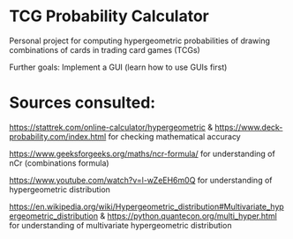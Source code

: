 # TCG Probability Calculator
Personal project for computing hypergeometric probabilities of drawing combinations of cards in trading card games (TCGs)

Further goals: Implement a GUI (learn how to use GUIs first)

# Sources consulted:
https://stattrek.com/online-calculator/hypergeometric & https://www.deck-probability.com/index.html for checking mathematical accuracy

https://www.geeksforgeeks.org/maths/ncr-formula/ for understanding of nCr (combinations formula)

https://www.youtube.com/watch?v=l-wZeEH6m0Q for understanding of hypergeometric distribution

https://en.wikipedia.org/wiki/Hypergeometric_distribution#Multivariate_hypergeometric_distribution & https://python.quantecon.org/multi_hyper.html for understanding of multivariate hypergeometric distribution
